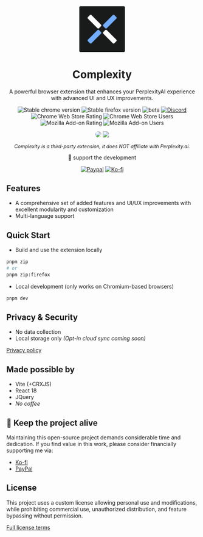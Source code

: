 <div align="center">
  <img src="public/icons/logo.svg" alt="Complexity Logo" width="120" height="120" />
</div>

<div align="center">

# Complexity

A powerful browser extension that enhances your PerplexityAI experience with advanced UI and UX improvements.

<p align="center">
  <div>
    <img src="https://img.shields.io/badge/dynamic/json?url=https%3A%2F%2Fcdn.cplx.app%2Fversions.json&query=latest&logo=google-chrome&label=chrome" alt="Stable chrome version">
    <img src="https://img.shields.io/badge/dynamic/json?url=https%3A%2F%2Fcdn.cplx.app%2Fversions.json&query=latestFirefox&logo=firefox&logoColor=orange&label=firefox" alt="Stable firefox version">
    <img src="https://img.shields.io/badge/dynamic/json?url=https%3A%2F%2Fraw.githubusercontent.com%2Fpnd280%2Fcomplexity%2Fnxt%2Fpackage.json&query=%24.version&logo=test&label=beta&color=yellow" alt="beta">
    <a href="https://discord.gg/fxzqdkwmWx" target="_blank"><img src="https://img.shields.io/discord/1245377426331144304?logo=discord&label=discord&link=https%3A%2F%2Fdiscord.gg%2FfxzqdkwmWx" alt="Discord"></a>
  </div>
  <div>
    <img src="https://img.shields.io/chrome-web-store/rating/ffppmilmeaekegkpckebkeahjgmhggpj?label=CWS%20rating" alt="Chrome Web Store Rating">
    <img src="https://img.shields.io/chrome-web-store/users/ffppmilmeaekegkpckebkeahjgmhggpj?label=CWS%20users" alt="Chrome Web Store Users">
    <img src="https://img.shields.io/amo/rating/complexity?label=AMO%20rating" alt="Mozilla Add-on Rating">
    <img src="https://img.shields.io/amo/users/complexity?label=AMO%20users" alt="Mozilla Add-on Users">
  </div>
</p>

<div>
  <a href="https://chromewebstore.google.com/detail/complexity/ffppmilmeaekegkpckebkeahjgmhggpj" target="_blank"><img src="https://i.imgur.com/9QWBxZO.png" width="200px" style="border-radius: .5rem"></a>
  <a href="https://addons.mozilla.org/en-US/firefox/addon/complexity/" target="_blank"><img src="https://i.imgur.com/RpP2H81.png" width="200px"></a>
  <p style="font-style: italic; font-size: .8rem;">Complexity is a third-party extension, it does NOT affiliate with Perplexity.ai.</p>
  💖 support the development
</div>

<a href="https://paypal.me/pnd280" target="_blank"><img src="https://img.shields.io/badge/Paypal-blue?logo=paypal&logoColor=white" alt="Paypal"></a>
<a href="https://ko-fi.com/pnd280" target="_blank"><img src="https://img.shields.io/badge/Ko--fi-orange?logo=kofi&logoColor=white" alt="Ko-fi"></a>

</div>

## Features

- A comprehensive set of added features and UI/UX improvements with excellent modularity and customization
- Multi-language support

## Quick Start

- Build and use the extension locally

```bash
pnpm zip
# or
pnpm zip:firefox
```

- Local development (only works on Chromium-based browsers)

```bash
pnpm dev
```

## Privacy & Security

- No data collection
- Local storage only _(Opt-in cloud sync coming soon)_

[Privacy policy](./PRIVACY.md)

## Made possible by

- Vite (+CRXJS)
- React 18
- JQuery
- _No coffee_

## 💖 Keep the project alive

Maintaining this open-source project demands considerable time and dedication. If you find value in this work, please consider financially supporting me via:

- [Ko-fi](https://ko-fi.com/pnd280)
- [PayPal](https://paypal.me/pnd280)

## License

This project uses a custom license allowing personal use and modifications, while prohibiting commercial use, unauthorized distribution, and feature bypassing without permission.

[Full license terms](./LICENSE)
